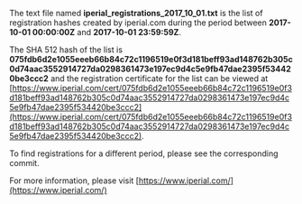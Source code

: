 The text file named **iperial_registrations_2017_10_01.txt** is the list of registration hashes created by iperial.com during the period between **2017-10-01 00:00:00Z** and **2017-10-01 23:59:59Z**.

The SHA 512 hash of the list is **075fdb6d2e1055eeeb66b84c72c1196519e0f3d181beff93ad148762b305c0d74aac3552914727da0298361473e197ec9d4c5e9fb47dae2395f534420be3ccc2** and the registration certificate for the list can be viewed at [https://www.iperial.com/cert/075fdb6d2e1055eeeb66b84c72c1196519e0f3d181beff93ad148762b305c0d74aac3552914727da0298361473e197ec9d4c5e9fb47dae2395f534420be3ccc2](https://www.iperial.com/cert/075fdb6d2e1055eeeb66b84c72c1196519e0f3d181beff93ad148762b305c0d74aac3552914727da0298361473e197ec9d4c5e9fb47dae2395f534420be3ccc2).

To find registrations for a different period, please see the corresponding commit.

For more information, please visit [https://www.iperial.com/](https://www.iperial.com/)
